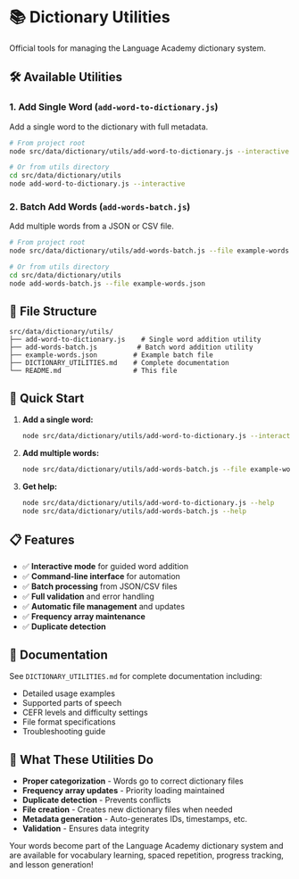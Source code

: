 # 📚 Dictionary Utilities

Official tools for managing the Language Academy dictionary system.

## 🛠️ Available Utilities

### 1. Add Single Word (`add-word-to-dictionary.js`)

Add a single word to the dictionary with full metadata.

```bash
# From project root
node src/data/dictionary/utils/add-word-to-dictionary.js --interactive

# Or from utils directory
cd src/data/dictionary/utils
node add-word-to-dictionary.js --interactive
```

### 2. Batch Add Words (`add-words-batch.js`)

Add multiple words from a JSON or CSV file.

```bash
# From project root
node src/data/dictionary/utils/add-words-batch.js --file example-words.json

# Or from utils directory
cd src/data/dictionary/utils
node add-words-batch.js --file example-words.json
```

## 📁 File Structure

```
src/data/dictionary/utils/
├── add-word-to-dictionary.js    # Single word addition utility
├── add-words-batch.js          # Batch word addition utility
├── example-words.json         # Example batch file
├── DICTIONARY_UTILITIES.md    # Complete documentation
└── README.md                  # This file
```

## 🚀 Quick Start

1. **Add a single word:**

   ```bash
   node src/data/dictionary/utils/add-word-to-dictionary.js --interactive
   ```

2. **Add multiple words:**

   ```bash
   node src/data/dictionary/utils/add-words-batch.js --file example-words.json --dry-run
   ```

3. **Get help:**
   ```bash
   node src/data/dictionary/utils/add-word-to-dictionary.js --help
   node src/data/dictionary/utils/add-words-batch.js --help
   ```

## 📋 Features

- ✅ **Interactive mode** for guided word addition
- ✅ **Command-line interface** for automation
- ✅ **Batch processing** from JSON/CSV files
- ✅ **Full validation** and error handling
- ✅ **Automatic file management** and updates
- ✅ **Frequency array maintenance**
- ✅ **Duplicate detection**

## 📖 Documentation

See `DICTIONARY_UTILITIES.md` for complete documentation including:

- Detailed usage examples
- Supported parts of speech
- CEFR levels and difficulty settings
- File format specifications
- Troubleshooting guide

## 🎯 What These Utilities Do

- **Proper categorization** - Words go to correct dictionary files
- **Frequency array updates** - Priority loading maintained
- **Duplicate detection** - Prevents conflicts
- **File creation** - Creates new dictionary files when needed
- **Metadata generation** - Auto-generates IDs, timestamps, etc.
- **Validation** - Ensures data integrity

Your words become part of the Language Academy dictionary system and are available for vocabulary learning, spaced repetition, progress tracking, and lesson generation!
